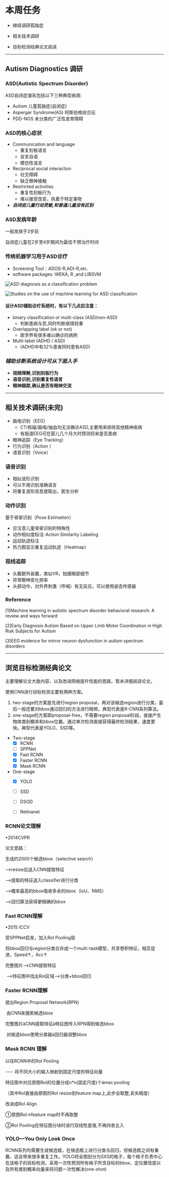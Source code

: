 # 本周任务 

- 继续调研孤独症

- 相关技术调研

- 目标检测经典论文阅读


---

## Autism Diagnostics 调研




### ASD(Autistic Spectrum Disorder) 

ASD自闭症谱系包括以下三种典型疾病:

- Autism 儿童孤独症(自闭症)
- Asperger Syndrome(AS) 阿斯伯格综合征
- PDD-NOS  未分类的广泛性发育障碍




### ASD的核心症状

- Communication and language
  - 重复刻板语言
  - 自言自语
  - 模仿性语言
- Reciprocal social interaction
  - 社交障碍
  - 缺乏眼神接触
- Restricted activities
  - 重复性刻板行为
  - 难以接受改变，执着于特定事物
- ***自闭症儿童行动灵敏,和普通儿童没有区别***




### ASD发病年龄

一般发病于3岁前

自闭症儿童在2岁至4岁期间为最佳干预治疗时间




### 传统机器学习用于ASD诊疗



- Screening Tool：ADOS-R,ADI-R,etc.
- software packages :WEKA, R ,and LIBSVM



![ASD diagnosis as a classification problem](C:\Users\admin\AppData\Local\Temp\1533195956387.png)

![Studies on the use of machine learning for ASD classification ](C:\Users\admin\AppData\Local\Temp\1533195967704.png)




#### 设计ASD辅助诊疗系统时，有以下几点应注意：

- binary classification or multi-class  (ASD/non-ASD)
  - 判断患病与否,同时判断病情轻重
- Overlapping label  (ok or not)
  - 医学界有很多难以确诊的病例
- Multi-label  (ADHD / ASD)
  - (ADHD中有32%患者同时患有ASD)




### *辅助诊断系统设计可从下面入手* 

- **视频理解,识别刻板行为**
- **语音识别,识别重复性语言**
- **眼神跟踪,确认是否有眼神交流**




------

## 相关技术调研(未完)

- 脑电识别（EEG）
  - CT/核磁/脑电/抽血均无法确诊ASD,主要用来排除其他精神疾病
  - 有报道EEG可在婴儿几个月大时预测将来是否患病
- 眼神追踪（Eye Tracking）
- 行为识别（Action ）
- 语音识别（Voice）




### 语音识别 

- 相似波形识别
- 可以不用识别准确语言
- 将重复波形信息提取出，医生分析




### 动作识别 

基于骨架识别（Pose Estimation）

- 应注意儿童骨架识别的特殊性
- 动作相似度标注-Action Similarity Labeling
- 运动轨迹标注
- 热力图显示重复运动轨迹（Heatmap）




### 视线追踪 

- 头戴额外装置，类似VR，拍摄眼部细节
- 异常眼神变化频率
- 头部动作，对外界刺激（呼喊）有无反应，可以使用姿态传感器




### Reference

[1]Machine learning in autistic spectrum disorder behavioral research: A review and ways forward 

[2]Early Diagnosis Autism Based on Upper Limb Motor Coordination in High Risk Subjects for Autism

[3]EEG evidence for mirror neuron dysfunction in autism spectrum disorders



------




## 浏览目标检测经典论文 

主要理解论文大致内容，以及改进网络提升性能的思路，暂未详细阅读论文。



使用CNN进行目标检测主要有两种方案。

1. two-stage的方案是先进行region proposal，再对该候选region进行分类，最后一般还要对bbox通过回归的方法进行精修。典型代表是R-CNN系列算法。
2. one-stage的方案即proposal-free，不需要region proposal阶段，直接产生物体类别概率和bbox位置。通过单次检测直接获得最终检测结果，速度更快。典型代表是YOLO、SSD等。



- Two-stage
  - [x] RCNN
  - [ ] SPPNet
  - [x] Fast RCNN
  - [x] Faster RCNN
  - [x] Mask RCNN
- One-stage
  - [x] YOLO
  - [ ] SSD
  - [ ] DSOD
  - [ ] Retinanet




### RCNN论文理解

•2014CVPR

论文思路：

生成约2000个候选bbox（selective search）

-->resize后送入CNN提取特征

-->提取的特征送入classifier进行分类

-->概率最高的bbox吸收多余的bbox（IoU、NMS）

-->回归算法获得更精确的bbox




### Fast RCNN理解

•2015 ICCV

受SPPNet启发，加入RoI Pooling层

将bbox回归与region分类合并成一个multi-task模型，共享卷积特征，相互促进，Speed↑，Acc↑

完整图片-->CNN提取特征

​                    -->特征图中找出RoI区域-->分类+bbox回归




### Faster RCNN理解 

提出Region Proposal Network(RPN)

​	由CNN来搜索候选bbox

完整图片àCNN提取特征à特征图传入RPN得到候选bbox

​	对候选bbox使用分类器à回归器调整bbox




### Mask RCNN 理解

以往RCNN中的RoI Pooling

  ----  将不同大小的输入映射到固定尺度的特征向量

特征图中对应原图RoI的位置分成n*n(固定尺度)个àmax pooling

（其中RoI直接由原图的RoI resize到feature map上,此步会取整,丢失精度）

改进成RoI Align

①原图RoI->feature map时不再取整

②RoI Pooling在特征图分块时进行双线性差值,不再四舍五入




### YOLO—You Only Look Once 

RCNN系列均需要生成候选框，在候选框上进行分类与回归，但候选框之间有重叠，这会带来很多重复工作。YOLO将全图划分为SXS的格子，每个格子负责中心在该格子的目标检测，采用一次性预测所有格子所含目标的bbox、定位置信度以及所有类别概率向量来将问题一次性解决(one-shot) 
